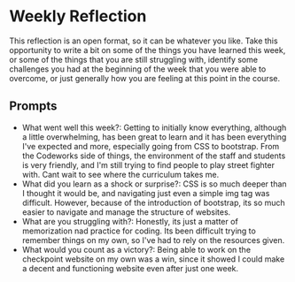# Weekly Reflection
This reflection is an open format, so it can be whatever you like. Take this opportunity to write a bit on some of the things you have learned this week, or some of the things that you are still struggling with, identify some challenges you had at the beginning of the week that you were able to overcome, or just generally how you are feeling at this point in the course.

## Prompts
- What went well this week?: Getting to initially know everything, although a little overwhelming, has been great to learn and it has been everything I've expected and more, especially going from CSS to bootstrap. From the Codeworks side of things, the environment of the staff and students is very friendly, and I'm still trying to find people to play street fighter with. Cant wait to see where the curriculum takes me.
- What did you learn as a shock or surprise?: CSS is so much deeper than I thought it would be, and navigating just even a simple img tag was difficult. However, because of the introduction of bootstrap, its so much easier to navigate and manage the structure of websites.
- What are you struggling with?: Honestly, its just a matter of memorization nad practice for coding. Its been difficult trying to remember things on my own, so I've had to rely on the resources given.
- What would you count as a victory?: Being able to work on the checkpoint website on my own was a win, since it showed I could make a decent and functioning website even after just one week.